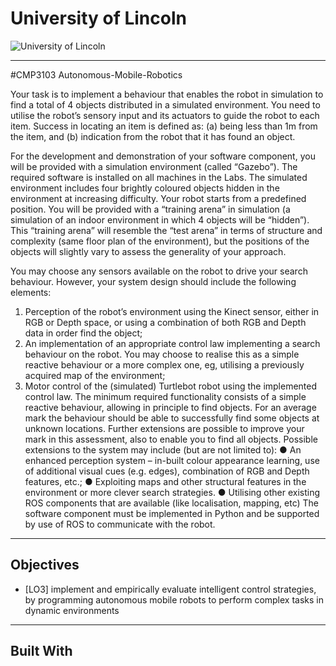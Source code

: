 # University of Lincoln


![University of Lincoln](http://thelincolnite.co.uk/wp-content/uploads/2012/07/new_uni_crest.jpg "University of Lincoln")


----------

#CMP3103 Autonomous-Mobile-Robotics

Your task is to implement a behaviour that enables the robot in simulation to find a total of 4 objects
distributed in a simulated environment. You need to utilise the robot’s sensory input and its actuators
to guide the robot to each item. Success in locating an item is defined as: (a) being less than 1m from
the item, and (b) indication from the robot that it has found an object.

For the development and demonstration of your software component, you will be provided with a
simulation environment (called “Gazebo”). The required software is installed on all machines in the
Labs. The simulated environment includes four brightly coloured objects hidden in the environment at
increasing difficulty. Your robot starts from a predefined position. You will be provided with a
“training arena” in simulation (a simulation of an indoor environment in which 4 objects will be
“hidden”). This “training arena” will resemble the “test arena” in terms of structure and complexity
(same floor plan of the environment), but the positions of the objects will slightly vary to assess the
generality of your approach.

You may choose any sensors available on the robot to drive your search behaviour. However, your
system design should include the following elements:

1. Perception of the robot’s environment using the Kinect sensor, either in RGB or Depth space,
or using a combination of both RGB and Depth data in order find the object;
2. An implementation of an appropriate control law implementing a search behaviour on the
robot. You may choose to realise this as a simple reactive behaviour or a more complex one,
eg, utilising a previously acquired map of the environment;
3. Motor control of the (simulated) Turtlebot robot using the implemented control law.
The minimum required functionality consists of a simple reactive behaviour, allowing in principle to
find objects. For an average mark the behaviour should be able to successfully find some objects at
unknown locations. Further extensions are possible to improve your mark in this assessment, also to
enable you to find all objects. Possible extensions to the system may include (but are not limited to):
● An enhanced perception system – in-built colour appearance learning, use of additional visual
cues (e.g. edges), combination of RGB and Depth features, etc.;
● Exploiting maps and other structural features in the environment or more clever search
strategies.
● Utilising other existing ROS components that are available (like localisation, mapping, etc)
The software component must be implemented in Python and be supported by use of ROS to
communicate with the robot. 

----------


## Objectives


* [LO3] implement and empirically evaluate intelligent control strategies, by programming
autonomous mobile robots to perform complex tasks in dynamic environments

----------


## Built With





